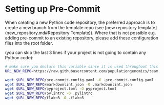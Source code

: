 # Setting up Pre-Commit

When creating a new Python code repository, the preferred approach is to create a new branch from the template repo 
(see [new repository template](new_repository.md#Repository Template)). Where that is not possible e.g. adding 
pre-commit to an existing repository, please add these configuration files into the root folder.

(you can skip the last 3 lines if your project is not going to contain any Python code):

```sh
# make sure you declare this variable since it is used throughout this document
URL_NEW_REPO=https://raw.githubusercontent.com/populationgenomics/team-docs/main/new_repository

wget $URL_NEW_REPO/pre-commit-config.yaml -O .pre-commit-config.yaml
wget $URL_NEW_REPO/markdownlint.json -O .markdownlint.json
wget $URL_NEW_REPO/pyproject.toml -O pyproject.toml
wget $URL_NEW_REPO/pylintrc -O .pylintrc
wget $URL_NEW_REPO/flake8 -O .flake8
```
